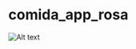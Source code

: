# comida_app_rosa
 
![Alt text]([/posts/path/to/img.jpg](https://github.com/byronsmb/comida_app_rosa/blob/main/Preview.PNG)https://github.com/byronsmb/comida_app_rosa/blob/main/Preview.PNG "Optional title")
